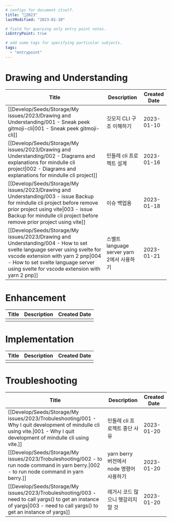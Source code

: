 ```yaml
---
# configs for document itself.
title: "🎉2023"
lastModified: "2023-01-10"

# field for querying only entry point notes.
isEntryPoint: true

# add some tags for specifying particular subjects.
tags:
  - "entrypoint"
---
```

# Drawing and Understanding
| Title                                                                                                                                                                                                                                                   | Description                                | Created Date |
| ------------------------------------------------------------------------------------------------------------------------------------------------------------------------------------------------------------------------------------------------------- | ------------------------------------------ | ------------ |
| [[Develop/Seeds/Storage/My issues/2023/Drawing and Understanding/001 - Sneak peek gitmoji-cli\|001 - Sneak peek gitmoji-cli]]                                                                                                                           | 깃모지 CLI 구조 이해하기                   | 2023-01-10   |
| [[Develop/Seeds/Storage/My issues/2023/Drawing and Understanding/002 - Diagrams and explanations for mindulle cli project\|002 - Diagrams and explanations for mindulle cli project]]                                                                   | 민들레 cli 프로젝트 설계                   | 2023-01-16   |
| [[Develop/Seeds/Storage/My issues/2023/Drawing and Understanding/003 - issue Backup for mindulle cli project before remove prior project using vite\|003 - issue Backup for mindulle cli project before remove prior project using vite]]               | 이슈 백업용                                | 2023-01-18   |
| [[Develop/Seeds/Storage/My issues/2023/Drawing and Understanding/004 - How to set svelte language server using svelte for vscode extension with yarn 2 pnp\|004 - How to set svelte language server using svelte for vscode extension with yarn 2 pnp]] | 스벨트 language server yarn 2에서 사용하기 | 2023-01-21             |


# Enhancement
| Title | Description | Created Date |
| ----- | ----------- | ------------ |
|       |             |              |


# Implementation
| Title |  Description | Created Date |
| ----- |  ----------- | ------------- |
|       |              |               |


# Troubleshooting
| Title                                                                                                                                                                       | Description                              | Created Date |
| --------------------------------------------------------------------------------------------------------------------------------------------------------------------------- | ---------------------------------------- | ------------ |
| [[Develop/Seeds/Storage/My issues/2023/Trobuleshooting/001 - Why I quit development of mindulle cli using vite.\|001 - Why I quit development of mindulle cli using vite.]] | 민들레 cli 프로젝트 중단 사유            | 2023-01-20   |
| [[Develop/Seeds/Storage/My issues/2023/Trobuleshooting/002 - to run node command in yarn berry.\|002 - to run node command in yarn berry.]]                                 | yarn berry 버전에서 node 명령어 사용하기 | 2023-01-20   |
| [[Develop/Seeds/Storage/My issues/2023/Trobuleshooting/003 - need to call yargs() to get an instance of yargs\|003 - need to call yargs() to get an instance of yargs]]     | 레거시 코드 많으니 헷갈리지 말 것                                         | 2023-01-20   |
